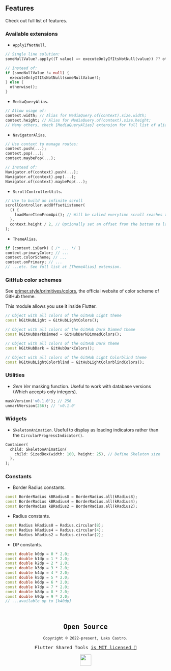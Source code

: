 ## Features

Check out full list of features.

### Available extensions

- `ApplyIfNotNull`.

```dart
// Single line solution:
someNullValue?.apply((T value) => executeOnlyIfItsNotNull(value)) ?? otherwise();

// Instead of:
if (someNullValue != null) {
  executeOnlyIfItsNotNull(someNullValue!);
} else {
  otherwise();
}
```

- `MediaQueryAlias`.

```dart
// Allow usage of:
context.width; // Alias for MediaQuery.of(context).size.width;
context.height; // Alias for MediaQuery.of(context).size.height;
// Many others, check [MediaQueryAlias] extension for full list of alias
```

- `NavigatorAlias`.

```dart
// Use context to manage routes:
context.push(...);
context.pop(...);
context.maybePop(...);

// Instead of:
Navigator.of(context).push(...);
Navigator.of(context).pop(...);
Navigator.of(context).maybePop(...);
```

- `ScrollControllerUtils`.

```dart
// Use to build an infinite scroll
scrollController.addOffsetListener(
  () {
    loadMoreItemFromApi(); // Will be called everytime scroll reaches the bottom
  }, 
  context.height / 2, // Optionally set an offset from the bottom to load before it reaches the real bottom
);
```

- `ThemeAlias`.

```dart
if (context.isDark) { /* ... */ }
context.primaryColor; // ...
context.colorScheme; // ...
context.onPrimary; // ...
// ...etc. See full list at [ThemeAlias] extension.
```

### GitHub color schemes

See [primer.style/primitives/colors](https://primer.style/primitives/colors), the official website of color scheme of GitHub theme.

This module allows you use it inside Flutter.

```dart
// Object with all colors of the GitHub Light theme
const kGitHubLight = GitHubLightColors();

// Object with all colors of the GitHub Dark Dimmed theme
const kGitHubDarkDimmed = GitHubDarkDimmedColors();

// Object with all colors of the GitHub Dark theme
const kGitHubDark = GitHubDarkColors();

// Object with all colors of the GitHub Light Colorblind theme
const kGitHubLightColorblind = GitHubLightColorblindColors();
```

### Utilities

- _Sem Ver_ masking function. Useful to work with database versions (Which accepts only integers).

```dart
maskVersion('v0.1.0'); // 256
unmarkVersion(256); // 'v0.1.0'
```

### Widgets

- `SkeletonAnimation`. Useful to display as loading indicators rather than the `CircularProgressIndicator()`.

```dart
Container(
  child: SkeletonAnimation(
    child: SizedBox(width: 100, height: 25), // Define Skeleton size
  ),
);
```

### Constants

- Border Radius constants.

```dart
const BorderRadius kBRadius8 = BorderRadius.all(kRadius8);
const BorderRadius kBRadius4 = BorderRadius.all(kRadius4);
const BorderRadius kBRadius2 = BorderRadius.all(kRadius2);
```

- Radius constants.

```dart
const Radius kRadius8 = Radius.circular(8);
const Radius kRadius4 = Radius.circular(4);
const Radius kRadius2 = Radius.circular(2);
```

- DP constants.

```dart
const double k0dp = 0 * 2.0;
const double k1dp = 1 * 2.0;
const double k2dp = 2 * 2.0;
const double k3dp = 3 * 2.0;
const double k4dp = 4 * 2.0;
const double k5dp = 5 * 2.0;
const double k6dp = 6 * 2.0;
const double k7dp = 7 * 2.0;
const double k8dp = 8 * 2.0;
const double k9dp = 9 * 2.0;
// ...available up to [k40dp]
```
<br>

<samp>

<h2 align="center">
  Open Source
</h2>
<p align="center">
  <sub>Copyright © 2022-present, Laks Castro.</sub>
</p>
<p align="center">Flutter Shared Tools <a href="https://github.com/lakscastro/flutter-shared-tools/blob/master/LICENSE">is MIT licensed 💖</a></p>
<p align="center">
  <img src="https://user-images.githubusercontent.com/51419598/178327667-15a00cd0-60c5-485f-8a0e-68c92545907b.png" width="35" />
</p>
  
</samp>
